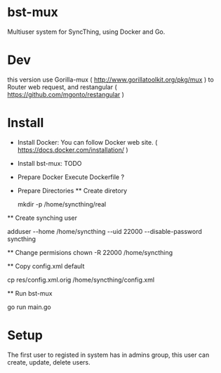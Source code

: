 bst-mux
=======

Multiuser system for SyncThing, using Docker and Go.


# Dev
this version use Gorilla-mux ( http://www.gorillatoolkit.org/pkg/mux ) to Router web request, and restangular ( https://github.com/mgonto/restangular ) 

# Install

* Install Docker:
	You can follow Docker web site. ( https://docs.docker.com/installation/ )

* Install bst-mux:
	TODO

* Prepare Docker
	Execute Dockerfile ?

* Prepare Directories
** Create diretory

   mkdir -p /home/syncthing/real

** Create synching user

   adduser --home /home/syncthing --uid 22000 --disable-password syncthing

** Change permisions
	chown -R 22000 /home/syncthing

** Copy config.xml default

   cp res/config.xml.orig /home/syncthing/config.xml

** Run bst-mux

   go run main.go

# Setup

  The first user to registed in system has in admins group, this user can create, update, delete users.

